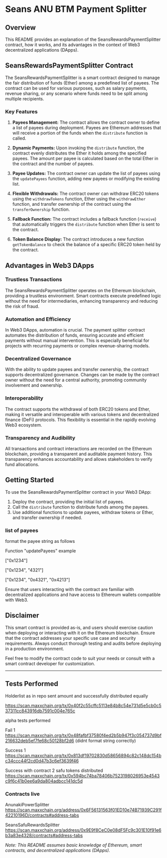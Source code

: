 # Seans ANU BTM Payment Splitter

## Overview

This README provides an explanation of the SeansRewardsPaymentSplitter contract, how it works, and its advantages in the context of Web3 decentralized applications (DApps).

## SeansRewardsPaymentSplitter Contract

The SeansRewardsPaymentSplitter is a smart contract designed to manage the fair distribution of funds (Ether) among a predefined list of payees. The contract can be used for various purposes, such as salary payments, revenue sharing, or any scenario where funds need to be split among multiple recipients.

### Key Features

1. **Payees Management:** The contract allows the contract owner to define a list of payees during deployment. Payees are Ethereum addresses that will receive a portion of the funds when the `distribute` function is called.

2. **Dynamic Payments:** Upon invoking the `distribute` function, the contract evenly distributes the Ether it holds among the specified payees. The amount per payee is calculated based on the total Ether in the contract and the number of payees.

3. **Payee Updates:** The contract owner can update the list of payees using the `updatePayees` function, adding new payees or modifying the existing list.

4. **Flexible Withdrawals:** The contract owner can withdraw ERC20 tokens using the `withdrawTokens` function, Ether using the `withdrawEther` function, and transfer ownership of the contract using the `transferOwnership` function.

5. **Fallback Function:** The contract includes a fallback function (`receive`) that automatically triggers the `distribute` function when Ether is sent to the contract.

6. **Token Balance Display:** The contract introduces a new function `getTokenBalance` to check the balance of a specific ERC20 token held by the contract.

## Advantages in Web3 DApps

### Trustless Transactions

The SeansRewardsPaymentSplitter operates on the Ethereum blockchain, providing a trustless environment. Smart contracts execute predefined logic without the need for intermediaries, enhancing transparency and reducing the risk of fraud.

### Automation and Efficiency

In Web3 DApps, automation is crucial. The payment splitter contract automates the distribution of funds, ensuring accurate and efficient payments without manual intervention. This is especially beneficial for projects with recurring payments or complex revenue-sharing models.

### Decentralized Governance

With the ability to update payees and transfer ownership, the contract supports decentralized governance. Changes can be made by the contract owner without the need for a central authority, promoting community involvement and ownership.

### Interoperability

The contract supports the withdrawal of both ERC20 tokens and Ether, making it versatile and interoperable with various tokens and decentralized finance (DeFi) protocols. This flexibility is essential in the rapidly evolving Web3 ecosystem.

### Transparency and Audibility

All transactions and contract interactions are recorded on the Ethereum blockchain, providing a transparent and auditable payment history. This transparency enhances accountability and allows stakeholders to verify fund allocations.

## Getting Started

To use the SeansRewardsPaymentSplitter contract in your Web3 DApp:

1. Deploy the contract, providing the initial list of payees.
2. Call the `distribute` function to distribute funds among the payees.
3. Use additional functions to update payees, withdraw tokens or Ether, and transfer ownership if needed.

### list of payees

format the payee string as follows

Function "updatePayees"
example

["0x1234"]


["0x1234", "4321"]


["0x1234", "0x4321", "0x4213"]


Ensure that users interacting with the contract are familiar with decentralized applications and have access to Ethereum wallets compatible with Web3.

## Disclaimer

This smart contract is provided as-is, and users should exercise caution when deploying or interacting with it on the Ethereum blockchain. Ensure that the contract addresses your specific use case and security requirements. Always conduct thorough testing and audits before deploying in a production environment.

Feel free to modify the contract code to suit your needs or consult with a smart contract developer for customization.

---

## Tests Performed

Holderlist as in repo sent amount and successfully distributed equally


https://scan.maxxchain.org/tx/0x40f2c55cffc5113e84b8c54e731d5e5cb0c537311cc843916db7591c004e765c


alpha tests performed

Fail 1 https://scan.maxxchain.org/tx/0x48fafbf37580f4ed2b5b947f3c054737d9bf216632deb5ef7fe68c50128bf2d6 (didnt format string correctly)

Success 1 https://scan.maxxchain.org/tx/0x813df19702830d58656894c82c148dc154bc34ccc44f2cd0d47b3c6ef3639f46

Success with contract 2 safu tokens distributed https://scan.maxxchain.org/tx/0x594bc74ba78406b7523198026953e4543c9f6c41b0ee6a9da804adbcc141dc5d

### Contracts live

AnunakiPowerSplitter https://scan.maxxchain.org/address/0x6F56131563f01ED10e74B71939C291f42210196D/contracts#address-tabs

SeansSafuRewardsSplitter https://scan.maxxchain.org/address/0x9E9f8CeC0e08dF5Fc9c301E10f91e6b3a83e4328/contracts#address-tabs




*Note: This README assumes basic knowledge of Ethereum, smart contracts, and decentralized applications (DApps).*
